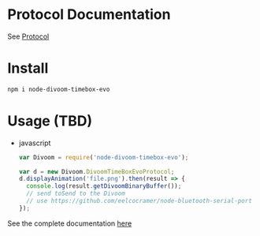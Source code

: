 # Protocol Documentation

See [Protocol](PROTOCOL.md)

# Install

```sh
npm i node-divoom-timebox-evo
```

# Usage (TBD)

* javascript
  ```js
  var Divoom = require('node-divoom-timebox-evo');

  var d = new Divoom.DivoomTimeBoxEvoProtocol;
  d.displayAnimation('file.png').then(result => {
    console.log(result.getDivoomBinaryBuffer());
    // send toSend to the Divoom
    // use https://github.com/eelcocramer/node-bluetooth-serial-port
  });
  ```

See the complete documentation [here](https://romrider.github.io/divoom-timebox-evo/)
